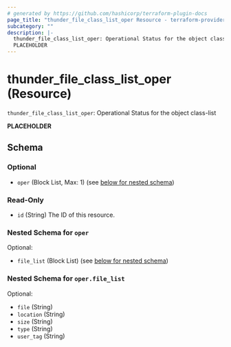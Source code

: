 ```yaml
---
# generated by https://github.com/hashicorp/terraform-plugin-docs
page_title: "thunder_file_class_list_oper Resource - terraform-provider-thunder"
subcategory: ""
description: |-
  thunder_file_class_list_oper: Operational Status for the object class-list
  PLACEHOLDER
---
```


# thunder_file_class_list_oper (Resource)

`thunder_file_class_list_oper`: Operational Status for the object class-list

__PLACEHOLDER__



<!-- schema generated by tfplugindocs -->
## Schema

### Optional

- `oper` (Block List, Max: 1) (see [below for nested schema](#nestedblock--oper))

### Read-Only

- `id` (String) The ID of this resource.

<a id="nestedblock--oper"></a>
### Nested Schema for `oper`

Optional:

- `file_list` (Block List) (see [below for nested schema](#nestedblock--oper--file_list))

<a id="nestedblock--oper--file_list"></a>
### Nested Schema for `oper.file_list`

Optional:

- `file` (String)
- `location` (String)
- `size` (String)
- `type` (String)
- `user_tag` (String)


